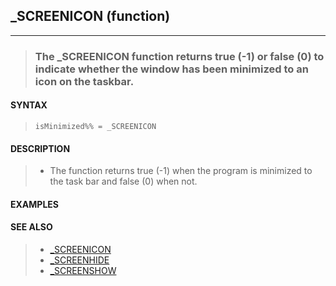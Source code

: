 ## _SCREENICON (function)
---
<blockquote>

### The _SCREENICON function returns true (-1) or false (0) to indicate whether the window has been minimized to an icon on the taskbar.

</blockquote>

#### SYNTAX

<blockquote>

`isMinimized%% = _SCREENICON`

</blockquote>

#### DESCRIPTION

<blockquote>

* The function returns true (-1) when the program is minimized to the task bar and false (0) when not.


</blockquote>

#### EXAMPLES

<blockquote>


</blockquote>

#### SEE ALSO

<blockquote>

* [_SCREENICON](./_SCREENICON.md)
* [_SCREENHIDE](./_SCREENHIDE.md)
* [_SCREENSHOW](./_SCREENSHOW.md)

</blockquote>
